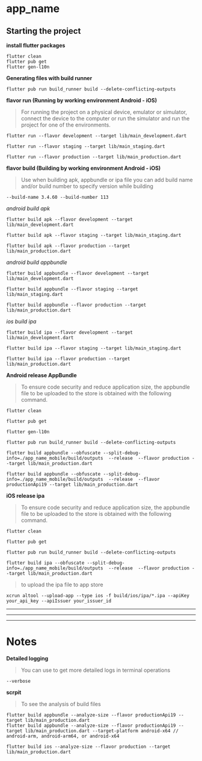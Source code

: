 # app_name

## Starting the project

**install flutter packages**

    flutter clean
    flutter pub get
    flutter gen-l10n

**Generating files with build runner**

    flutter pub run build_runner build --delete-conflicting-outputs

**flavor run (Running by working environment Android - iOS)**

> For running the project on a physical device, emulator or simulator, connect the device to the computer or run the simulator and run the project for one of the environments.

    flutter run --flavor development --target lib/main_development.dart

    flutter run --flavor staging --target lib/main_staging.dart

    flutter run --flavor production --target lib/main_production.dart

**flavor build (Building by working environment Android - iOS)**

> Use when building apk, appbundle or ipa file
> you can add build name and/or build number to specify version while building 

    --build-name 3.4.60 --build-number 113

_android build apk_

    flutter build apk --flavor development --target lib/main_development.dart

    flutter build apk --flavor staging --target lib/main_staging.dart

    flutter build apk --flavor production --target lib/main_production.dart

_android build appbundle_

    flutter build appbundle --flavor development --target lib/main_development.dart

    flutter build appbundle --flavor staging --target lib/main_staging.dart

    flutter build appbundle --flavor production --target lib/main_production.dart

_ios build ipa_

    flutter build ipa --flavor development --target lib/main_development.dart

    flutter build ipa --flavor staging --target lib/main_staging.dart

    flutter build ipa --flavor production --target lib/main_production.dart

**Android release AppBundle**

> To ensure code security and reduce application size, the appbundle file to be uploaded to the store is obtained with the following command.

    flutter clean

    flutter pub get

    flutter gen-l10n

    flutter pub run build_runner build --delete-conflicting-outputs

    flutter build appbundle --obfuscate --split-debug-info=./app_name_mobile/build/outputs  --release  --flavor production --target lib/main_production.dart

    flutter build appbundle --obfuscate --split-debug-info=./app_name_mobile/build/outputs  --release  --flavor productionApi19 --target lib/main_production.dart

**iOS release ipa**

> To ensure code security and reduce application size, the appbundle file to be uploaded to the store is obtained with the following command.

    flutter clean

    flutter pub get

    flutter pub run build_runner build --delete-conflicting-outputs

    flutter build ipa --obfuscate --split-debug-info=./app_name_mobile/build/outputs  --release  --flavor production --target lib/main_production.dart

> to upload the ipa file to app store

    xcrun altool --upload-app --type ios -f build/ios/ipa/*.ipa --apiKey your_api_key --apiIssuer your_issuer_id

---

---

---

# Notes

**Detailed logging**

> You can use to get more detailed logs in terminal operations

    --verbose

**scrpit**

> To see the analysis of build files

    flutter build appbundle --analyze-size --flavor productionApi19 --target lib/main_production.dart
    flutter build appbundle --analyze-size --flavor productionApi19 --target lib/main_production.dart --target-platform android-x64 // android-arm, android-arm64, or android-x64

    flutter build ios --analyze-size --flavor production --target lib/main_production.dart
